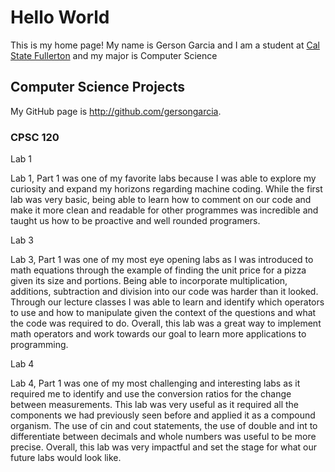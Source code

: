 # Hello World

This is my home page! My name is Gerson Garcia and I am a student at [Cal State Fullerton](http://www.fullerton.edu/) and my major is Computer Science

## Computer Science Projects

My GitHub page is http://github.com/gersongarcia.

### CPSC 120

Lab 1

Lab 1, Part 1 was one of my favorite labs because I was able to explore my curiosity and expand my horizons regarding machine coding. 
While the first lab was very basic, being able to learn how to comment on our code and make it more clean and readable for other 
programmes was incredible and taught us how to be proactive and well rounded programers.

Lab 3

Lab 3, Part 1 was one of my most eye opening labs as I was introduced to math equations through the example of finding the unit price 
for a pizza given its size and portions. Being able to incorporate multiplication, additions, subtraction and division into our code 
was harder than it looked. Through our lecture classes I was able to learn and identify which operators to use and how to manipulate 
given the context of the questions and what the code was required to do. Overall, this lab was a great way to implement math operators
and work towards our goal to learn more applications to programming.

Lab 4

Lab 4, Part 1 was one of my most challenging and interesting labs as it required me to identify and use the conversion ratios for the 
change between measurements. This lab was very useful as it required all the components we had previously seen before and applied it 
as a compound organism. The use of cin and cout statements, the use of double and int to differentiate between decimals and whole 
numbers was useful to be more precise. Overall, this lab was very impactful and set the stage for what our future labs would look like.

